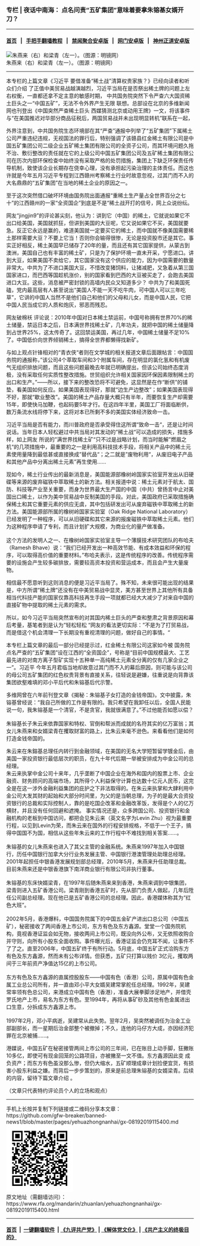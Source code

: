 ### 专栏 | 夜话中南海： 点名问责“五矿集团”意味着要拿朱镕基女婿开刀？
------------------------

#### [首页](https://github.com/gfw-breaker/banned-news1/blob/master/README.md) &nbsp;&nbsp;|&nbsp;&nbsp; [手把手翻墙教程](https://github.com/gfw-breaker/guides/wiki) &nbsp;&nbsp;|&nbsp;&nbsp; [禁闻聚合安卓版](https://github.com/gfw-breaker/bn-android) &nbsp;&nbsp;|&nbsp;&nbsp; [网门安卓版](https://github.com/oGate2/oGate) &nbsp;&nbsp;|&nbsp;&nbsp; [神州正道安卓版](https://github.com/SzzdOgate/update) 



<div id="headerimg">
 <img alt="朱燕来（右）和梁青（左一）。（图源：明镜网）" src="https://www.rfa.org/mandarin/zhuanlan/yehuazhongnanhai/gx-08192019115400.html/112827xwbwmjbyw80sjw3o.jpg/image" title="朱燕来（右）和梁青（左一）。（图源：明镜网）"/>
 <div id="headerimgcontents">
  <div id="headerimgcaption">
   <span>
    朱燕来（右）和梁青（左一）。（图源：明镜网）
   </span>
   <!-- zoomattribute -->
  </div>
  <!-- headerimgcaption -->
 </div>
 <!-- headerimagecontents -->
</div>

<hr/>
<div id="storytext">
 <div>
  <div class="slot_header">
  </div>
 </div>
 <p>
  本专栏的上篇文章《习近平 要借准备“稀土战”清算权贵家族？》已经向读者和听众们介绍 了正值中美贸易战越演越烈，习近平当局在是否祭出稀土牌的问题上左右权衡，一直都还拿不定主意的敏感时期， 中共国务院突然下令严查六大国资稀土巨头之一“中国五矿”，无法不令外界产生无限 联想。总部设在北京的多维新闻网也刊登出《中国突然严查稀土巨头 西媒猜测北京或动用王牌》一文，将该事件与“在美国推迟对华部分商品征税后，两国贸易战并未出现明显转机”联系在一起，
 </p>
 <p>
  外界注意到，中共国务院生态环境部在其“严查”通报中列举了“五矿集团”下属稀土公司严重违纪违规，无视国法的罪行后，特别强调了该赣县红金稀土有限公司是中国五矿集团公司二级企业五矿稀土集团有限公司的全资子公司，而其环境问题久拖不治、敷衍整改的责任就在它的上级公司中国五矿集团公司及五矿稀土集团有限公司在历次内部环保检查中始终没有采取严格的处罚措施，集团上下缺乏环保责任传导机制，致使该企业长期存在侥幸心理，没有承担起污染治理的主体责任。而这也许就是今年五月习近平专程到江西赣州考察稀土行业时故意忽视，过其门而不入的大名鼎鼎的“五矿集团”在当地的稀土企业的原因之一。
 </p>
 <p>
  至于这次突然借口破坏环境由国务院出面通报“重稀土生产量占全世界百分之七十”的江西赣州的一家“全资国企”到底是不是“稀土战开打的信号，网上众说纷纭。
 </p>
 <p>
  网友“jingjin9”的评论甚尖刻，他认为：讲到它（中国）的稀土，它就说如果它不出口给美国，美国就抓狂，但讲到美国的大豆呢，它又说如果它不买，美国就要急。反正它永远是赢的，难道美国就一定要买它的稀土，而中国就不像美国需要稀土那样需要大豆？不要上它当！否则你会输得很惨，无论是投资股市还是其它。事实正好相反，稀土美国早已储存了20年的量，而且还有其它国家提供，从蒙古到澳洲，美国自己也有丰富的稀土矿，只是为了保护环境一直未开采，宁愿进口。讲到大豆，如果美国不卖给它，其它国家没有这个供应的能力，因为中国需要的数量非常大。中共为了不进口美国大豆，不惜改变猪饲料，让猪减肥，又急着从第三国国家进口，而巴西等国趁机涨价，别的国家看到巴西的大豆被买走了，会跑去美国进口大豆。这些，消息被严密封锁的高墙内民众又知道多少？ 中共为了和美国死磕，党内最高层有人甚至说出“美国人不能一天不吃牛肉，可中国人可以三年吃草”，它讲的中国人当然不是他们自己和他们的父母和儿女，而是中国人民，它把中国人民当成它的人质和炮灰，邪恶而残忍。
 </p>
 <p>
  网友破棉袄 评论说：2010年中国对日本稀土禁运前，中国号称拥有世界70%的稀土储量，禁运日本之后，日本满世界找稀土矿，几年功夫，就把中国的稀土储量降到占世界25%，这太传奇了。这回禁运美国，再过几年，中国稀土储量不足10%了。中国低价向世界倾销稀土，搞得全世界都懒得找新矿。
 </p>
 <p>
  与如上观点针锋相对的“青衣侠“者则在文学城的相关报道文章后面跟帖言：中国国务院的通报称，”该公司4个萃取车间和3个附属车间，存在明显的氯化氢和有机废气无组织排放问题，而且这些问题最晚去年就已明确提出，但该公司始终态度消极，没有采取任何实质性整改措施。世贸组织允许相关国家因环保因素限制稀土的出口和生产。”——所以，接下来的整改恐将不可避免，这显然是在作“断供”的铺垫，看美国如何反应。如果美国表现得好，那就“边生产边整改”；如果美国表现得不好，那就“歇业整改”。美国的稀土产品存量大概只有半年，而要恢复生产却需要15年，即使快马加鞭，也起码要5年才行。在这四年半里，美国工厂将面临断供，数万条流水线将停下来，这将对本已所剩不多的美国实体经济致命一击。
 </p>
 <p>
  习近平当局是否有能力，而川普政府是否承受得住这所谓“致命一击“，还是让时间说话。当年日本人轻松避过中共当局对其发动的”稀土战“可以造成的损失，措施多样，如上网友 所说的”满世界找稀土矿“只不过是战略计划，而当时能解”燃眉之机“的几项措施中，最重要的之一是利用高科技技术手段，将相关产品中的稀土元素使用量降到最低甚或直接换成”替代品“；之二就是”废物利用“，从废旧电子产品和其他产品中分离出稀土元素”再生使用……
 </p>
 <p>
  现如今，稀土行业传出的最新消息是，美国能源部橡树岭国家实验室开发出从旧硬碟等来源的废弃磁铁中萃取稀土的新方法。相关报道中说：稀土元素对于航太、国防、科技等产业至关重要，而身为世界最大生产国的中国（中共）曾扬言中止对美国出口稀土，以作为美中贸易战中反制美国的手段。对此，美国政府已采取措施确保稀土和其它重要元素的供应无虞，其中包括研发出可从废弃磁铁中萃取稀土的新方法。美国能源部所属的橡树岭国家实验室（Oak Ridge National Laboratory）已经发明了一种程序，可以从旧硬碟和其它来源的报废磁铁中萃取稀土元素。他们为这种程序申请了专利，而且计划扩大规模，为商业化的量产做准备。
  <br/>
  <br/>
  这个方法的发明人之一、在橡树岭国家实验室主导一个薄膜技术研究团队的布哈夫（Ramesh Bhave）说：“我们已经开发出一种高效节能、有成本效益和环保的程序，可以取得高价值的重要材料。”布哈夫表示，这是传统程序的改善。传统程序需要的设施会产生较多碳排放，需要较高资本投资和营运成本，而且会产生大量废物。
 </p>
 <p>
  相信最不愿意听到这则消息的便是习近平当局了。殊不知，未来很可能出现的结果是，中方所谓“稀土牌”还没有在中美贸易战中显灵，美方甚至世界上其他所有具备相当代科技产能的国家仅靠高科技再生手段一项就都已经大大减少了对来自中国的直接矿物中提取的稀土元素的需求。
 </p>
 <p>
  所以，如今习近平当局突然宣布的对其国内稀土巨头的严查和整肃之背景原因和幕后考量，基笔者到是认为”轻松轻松 “网友的看法更切实际：”不是为了打贸易战，而是借这个机会清理一下长期没有重视清理的问题，做好自己的事情。“
 </p>
 <p>
  本专栏上篇文章的最后一部分已经提示过，红金稀土有限公司这家如今被 国务院点名严查的“五矿集团”设在江西的“全资国企”，号称是“目前中国规模最大、工艺最先进的对南方离子型矿实现十五种单一高纯稀土元素全分离的仅有几家企业之一”。习近平 今年五月君临当地却故意过其门而不入的幕后原因，则可能与该公司的母公司五矿集团的红色权贵背景有直接关系，往轻说是避嫌，往重说是向背靠该集团欲壑难填的邓小平后代和朱镕基后代示警。
 </p>
 <p>
  多维网曾在六年前刊登文章《揭秘：朱镕基子女打造的金钱帝国》。文中披露，朱镕基曾经说：“我自己所做的工作是有限的。我只希望在我卸任以后，全国人民能说一句，我朱镕基是一个清官，不是贪官，我就很满意了。”不过他能否如愿以偿？
  <br/>
  <br/>
  朱镕基长子朱云来依靠国家和特权、官倒和帮派而成就的名符其实的亿万富翁；其女儿朱燕来和女婿梁青在攫取财富的路上，比朱云来毫不逊色。来看看他们是如何打造金钱帝国的。
 </p>
 <p>
  朱云来在朱鎔基总理任内转行到金融领域，在美国的无名大学短暂留学镀金后，由美国一家投资银行最低层次的职员，在九十年代后期一举被安排成为中金公司的总经理。
  <br/>
  朱云来执掌中金公司十来年，几乎垄断了中国企业在海外和国内的股票上市、企业融资、财务顾问的高端市场，其所得个人利益保守计算也达数十亿元人民币，这完全是在这一涉外金融利益集团的庇护之下非法取得的。在朱云来执掌和大肆利用中金公司大发其财的起始和大部分时间里，为父的是当朝总理，为子的是最大合资投资银行的总裁和实际控制人，靠的是吃国企改革和金融改革饭，发得是个人的亿万横财，并且没有任何回避和遮掩。 事实情况还是，众多跨国公司、投资银行和金融机构的老板到中国访问，都把会见朱云来（英文名字为Levin Zhu）视为最重要行程，以见到Levin为荣，而朱云来在国外的行程安排规格，不低于一个王子，搞得中国国不为国，相信从这些年朱云来的工作行程中不难找到相关答案……。
  <br/>
  <br/>
  朱镕基的女儿朱燕来也进入了其父主管的金融系统。朱燕来1997年加入中国银行，历任中国银行加拿大分行业务发展主管、中国银行港澳管理处助理总经理。2001年起担任中银香港发展规划部总经理，2010年5月，朱燕来升任助理总裁。目前朱燕来还是中银香港旗下南洋商业银行有限公司非执行董事。
  <br/>
  <br/>
  朱镕基的东床快婿梁青，在1997年后随朱燕来来到香港，朱燕来调到中银集团，梁青则进入五矿香港公司。梁青刚到香港五矿时，先从部门负责人做起，几年后陞任公司副总经理。现在他已是五矿香港公司的总经理。因此，香港媒体称其为“红色大班”。
  <br/>
  <br/>
  2002年5月，香港爆料，中国国务院属下的中国五金矿产进出口总公司（中国五矿），秘密接收了两间香港上市公司，东方有色及东方鑫源。堂堂一个国务院机构，竟视香港证监会如无物，接收两间上市公司，既没向外公布，又无依照收购合并守则，向所有小股东全面收购。事件曝光后，香港证监会仍充耳不闻，让事件不了了之。直至2006年，中国五矿终于有所行动。5月底，中国五矿正式洽购东方有色及东方鑫源，然而未有公布详情。但获悉，五矿只打算以贱价 3亿元，攫取两间于三年前资产净值达15亿的上市公司。
  <br/>
  <br/>
  东方有色及东方鑫源的直属控股股东——中国有色（香港）公司，原属中国有色金属工业总公司所有，并一直由邓小平大女婿吴建常掌舵任总经理。1992年，吴建常率领有色总公司，来港成立中国有色（香港），准备大展拳脚涉足地产，并借壳罗氏地产上市，易名为东方有色。至1994年，再将从事矿砂及其他有色金属进出口生意，分拆成东方鑫源上市。
  <br/>
  <br/>
  1997年2月，邓小平病逝，吴建常从此失势。翌年2月，吴突然被调任为治金工业部副部长，而一星期后治金部整个被撤掉；不久，连他的马仔方大成，亦因经济犯罪在北京被捕……。
 </p>
 <p>
  港媒说，中国五矿在秘密接管两间上市公司的三年间，已在账目上动手脚，狂撇账10多亿，即使可有现金回笼的公路项目，亦被撇至一文不值。东方鑫源因此变 成负资产；而东方有色虽没那么惨，但仍大缩水，五矿顺理成章计划捡便宜货，有损害小股东利益之嫌。而背后一步步策划的，原来是前总理朱镕基的女婿梁青。后续的内容，留待下篇文章介绍 。
 </p>
 <p>
 </p>
 <p>
  （文章只代表特约评论员个人的立场和观点）
 </p>
</div>

<hr/>
手机上长按并复制下列链接或二维码分享本文章：<br/>
https://github.com/gfw-breaker/banned-news1/blob/master/pages/yehuazhongnanhai/gx-08192019115400.md <br/>
<a href='https://github.com/gfw-breaker/banned-news1/blob/master/pages/yehuazhongnanhai/gx-08192019115400.md'><img src='https://github.com/gfw-breaker/banned-news1/blob/master/pages/yehuazhongnanhai/gx-08192019115400.md.png'/></a> <br/>
原文地址（需翻墙访问）：https://www.rfa.org/mandarin/zhuanlan/yehuazhongnanhai/gx-08192019115400.html


------------------------
#### [首页](https://github.com/gfw-breaker/banned-news1/blob/master/README.md) &nbsp;|&nbsp; [一键翻墙软件](https://github.com/gfw-breaker/nogfw/blob/master/README.md) &nbsp;| [《九评共产党》](https://github.com/gfw-breaker/9ping.md/blob/master/README.md#九评之一评共产党是什么) | [《解体党文化》](https://github.com/gfw-breaker/jtdwh.md/blob/master/README.md) | [《共产主义的终极目的》](https://github.com/gfw-breaker/gczydzjmd.md/blob/master/README.md)

